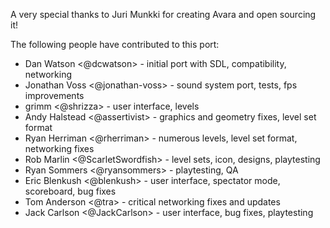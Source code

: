 A very special thanks to Juri Munkki for creating Avara and open sourcing it!

The following people have contributed to this port:

* Dan Watson <@dcwatson> - initial port with SDL, compatibility, networking
* Jonathan Voss <@jonathan-voss> - sound system port, tests, fps improvements
* grimm <@shrizza> - user interface, levels
* Andy Halstead <@assertivist> - graphics and geometry fixes, level set format
* Ryan Herriman <@rherriman> - numerous levels, level set format, networking fixes
* Rob Marlin <@ScarletSwordfish> - level sets, icon, designs, playtesting
* Ryan Sommers <@ryansommers> - playtesting, QA
* Eric Blenkush <@blenkush> - user interface, spectator mode, scoreboard, bug fixes
* Tom Anderson <@tra> - critical networking fixes and updates
* Jack Carlson <@JackCarlson> - user interface, bug fixes, playtesting
